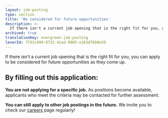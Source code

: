 ```yaml
---
layout: job-posting
type: section
title: 'Be considered for future opportunities'
description: >-
  If there isn't a current job opening that is the right fit for you, you can apply to be considered for future opportunities as they come up. 
archived: true
translationKey: evergreen-job-posting
leverId: 77d1c499-8722-41ad-9985-e163d76b0e39
---
```


If there isn't a current job opening that is the right fit for you, you can apply to be considered for future opportunities as they come up. 

## By filling out this application:

**You are not applying for a specific job.** As positions become available, applicants who meet the criteria may be contacted for further assessment.

**You can still apply to other job postings in the future.** We invite you to check our [careers](/careers/) page regularly!